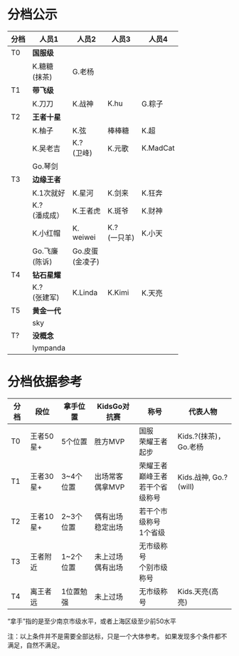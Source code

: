 # 分档公示


|分档|人员1|人员2|人员3|人员4|
|----|----|----|----|----|
|T0|**国服级**|||||
||K.糖糖<br>(抹茶)| G.老杨||||
|T1|**带飞级**||||
||K.刀刀|K.战神|K.hu<br>|G.粽子<br>|
|T2|**王者十星**||||
||K.柚子|K.弦|棒棒糖|K.超|
||K.吴老吉|K.?<br>(卫峰)|K.元歌|K.MadCat|
||Go.琴剑||||
|T3|**边缘王者**|||
||K.1次就好|K.星河|K.剑来|K.狂奔|
||K.?<br>(潘成成）|K.王者虎|K.斑爷|K.财神|
||K.小红帽|K.<br>weiwei|K.?<br> (一只羊)|K.小天|
||Go.飞廉<br>(陈诉)|Go.皮蛋<br>(金凌子)|||
|T4|**钻石星耀**||||
||K.?<br>(张建军)|K.Linda|K.Kimi|K.天亮|
|T5|**黄金一代**||||
||sky||||
|T?|**没概念**||||
||lympanda|||


# 分档依据参考

|分档|段位|拿手位置|KidsGo对抗赛|称号|代表人物
|----|----|----|----|----|---|
|T0  |王者50星+|5个位置|胜方MVP | 国服<br>荣耀王者起步 | Kids.?(抹茶)，Go.老杨 |
|T1  |王者30星+|3~4个位置|出场常客<br>偶拿MVP | 荣耀王者<br>巅峰王者<br>若干个省级称号 | Kids.战神, Go.? (will) | 
|T2  |王者10星+|2~3个位置|偶有出场<br>稳定出场 | 若干个市级称号<br>1个省级 | | 
|T3  |王者附近 |1~2个位置|未上过场<br>偶有出场 | 无市级称号<br>个别市级称号 | |
|T4  |离王者远 |1位置勉强|未上过场<br> | 无市级称号 | Kids.天亮(高亮) |

“拿手”指的是至少南京市级水平，或者上海区级至少前50水平

注：以上条件并不是需要全部达标，只是一个大体参考。 如果发现多个条件都不满足，自然不满足。
